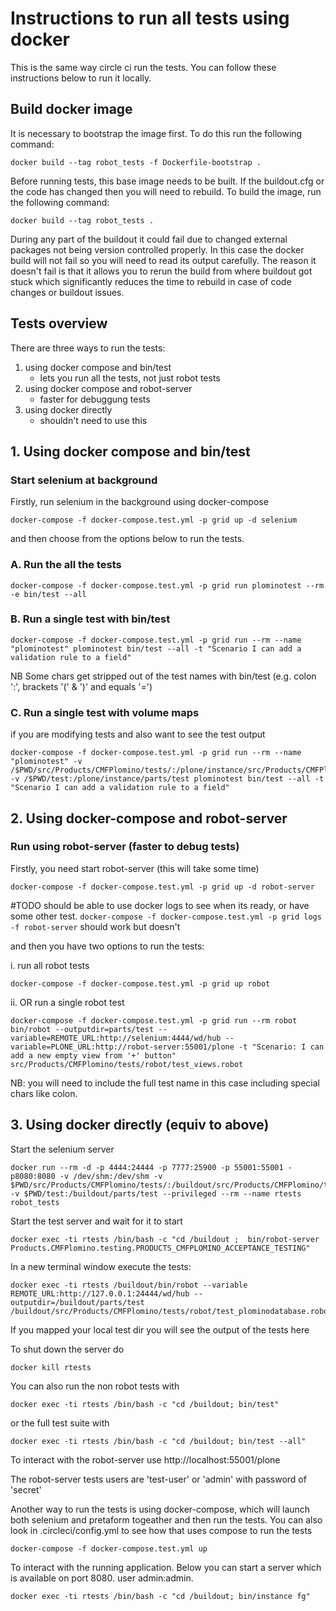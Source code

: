 
# Instructions to run all tests using docker

This is the same way circle ci run the tests.
You can follow these instructions below to run it locally.

## Build docker image

It is necessary to bootstrap the image first. To do this run the following command:

```
docker build --tag robot_tests -f Dockerfile-bootstrap .
```

Before running tests, this base image needs to be built.  If the buildout.cfg or the code has changed then you will need to rebuild. 
To build the image, run the following command:


```
docker build --tag robot_tests .
```


During any part of the buildout it could fail due to changed external packages not being version controlled properly.
In this case the docker build will not fail so you will need to read its output carefully. The reason it doesn't fail is
that it allows you to rerun the build from where buildout got stuck which significantly reduces the time to rebuild in case of
code changes or buildout issues.


## Tests overview

There are three ways to run the tests:

1. using docker compose and bin/test 
   - lets you run all the tests, not just robot tests
2. using docker compose and robot-server 
   - faster for debuggung tests
3. using docker directly
   - shouldn't need to use this



## 1. Using docker compose and bin/test

### Start selenium at background

Firstly, run selenium in the background using docker-compose

```
docker-compose -f docker-compose.test.yml -p grid up -d selenium
```

and then choose from the options below to run the tests.

### A. Run the all the tests

```
docker-compose -f docker-compose.test.yml -p grid run plominotest --rm -e bin/test --all
```

### B. Run a single test with bin/test

```
docker-compose -f docker-compose.test.yml -p grid run --rm --name "plominotest" plominotest bin/test --all -t "Scenario I can add a validation rule to a field"
```

NB Some chars get stripped out of the test names with bin/test (e.g. colon ':', brackets '(' & ')' and equals '=')

### C. Run a single test with volume maps

if you are modifying tests and also want to see the test output

```
docker-compose -f docker-compose.test.yml -p grid run --rm --name "plominotest" -v /$PWD/src/Products/CMFPlomino/tests/:/plone/instance/src/Products/CMFPlomino/tests -v /$PWD/test:/plone/instance/parts/test plominotest bin/test --all -t "Scenario I can add a validation rule to a field"
```

## 2. Using docker-compose and robot-server

### Run using robot-server (faster to debug tests)

Firstly, you need start robot-server (this will take some time)

```
docker-compose -f docker-compose.test.yml -p grid up -d robot-server
```

#TODO should be able to use docker logs to see when its ready, or have some other test. ```docker-compose -f docker-compose.test.yml -p grid logs -f robot-server``` should work but doesn't

and then you have two options to run the tests:

i. run all robot tests

```
docker-compose -f docker-compose.test.yml -p grid up robot
```

ii. OR run a single robot test

```
docker-compose -f docker-compose.test.yml -p grid run --rm robot bin/robot --outputdir=parts/test --variable=REMOTE_URL:http://selenium:4444/wd/hub --variable=PLONE_URL:http://robot-server:55001/plone -t "Scenario: I can add a new empty view from '+' button" src/Products/CMFPlomino/tests/robot/test_views.robot
```

NB: you will need to include the full test name in this case including special chars like colon.



## 3. Using docker directly (equiv to above)

Start the selenium server

```
docker run --rm -d -p 4444:24444 -p 7777:25900 -p 55001:55001 -p8080:8080 -v /dev/shm:/dev/shm -v $PWD/src/Products/CMFPlomino/tests/:/buildout/src/Products/CMFPlomino/tests -v $PWD/test:/buildout/parts/test --privileged --rm --name rtests robot_tests
```

Start the test server and wait for it to start

```
docker exec -ti rtests /bin/bash -c "cd /buildout ;  bin/robot-server Products.CMFPlomino.testing.PRODUCTS_CMFPLOMINO_ACCEPTANCE_TESTING"
```

In a new terminal window execute the tests:

```
docker exec -ti rtests /buildout/bin/robot --variable REMOTE_URL:http://127.0.0.1:24444/wd/hub --outputdir=/buildout/parts/test /buildout/src/Products/CMFPlomino/tests/robot/test_plominodatabase.robot
```

If you mapped your local test dir you will see the output of the tests here

To shut down the server do

```
docker kill rtests
```

You can also run the non robot tests with

```
docker exec -ti rtests /bin/bash -c "cd /buildout; bin/test"
```

or the full test suite with

```
docker exec -ti rtests /bin/bash -c "cd /buildout; bin/test --all"
```

To interact with the robot-server use http://localhost:55001/plone

The robot-server tests users are 'test-user' or 'admin' with password of 'secret'

Another way to run the tests is using docker-compose, which will launch both selenium and pretaform togeather and then run
the tests. You can also look in .circleci/config.yml to see how that uses compose to run the tests

```
docker-compose -f docker-compose.test.yml up
```

To interact with the running application. Below you can start a server which is available on port 8080. user admin:admin.

```
docker exec -ti rtests /bin/bash -c "cd /buildout; bin/instance fg"
```
